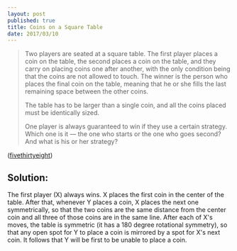 ```yaml
---
layout: post
published: true
title: Coins on a Square Table
date: 2017/03/10
---
```

> Two players are seated at a square table. The first player places a coin on the table, the second places a coin on the table, and they carry on placing coins one after another, with the only condition being that the coins are not allowed to touch. The winner is the person who places the final coin on the table, meaning that he or she fills the last remaining space between the other coins.
>
>The table has to be larger than a single coin, and all the coins placed must be identically sized.
>
>One player is always guaranteed to win if they use a certain strategy. Which one is it — the one who starts or the one who goes second? And what is his or her strategy?

<!--more-->

([fivethirtyeight](https://fivethirtyeight.com/features/who-will-win-the-space-race/))

## Solution:

The first player (X) always wins. X places the first coin in the center of the table. After that, whenever Y places a coin, X places the next one symmetrically, so that the two coins are the same distance from the center coin and all three of those coins are in the same line.  After each of X's moves, the table is symmetric (it has a 180 degree rotational symmetry), so that any open spot for Y to place a coin is mirrored by a spot for X's next coin. It follows that Y will be first to be unable to place a coin.

<br>
